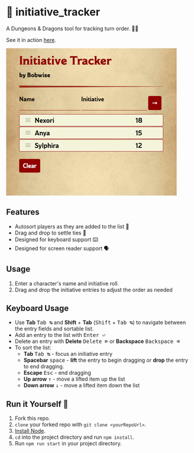 # 📓 initiative_tracker

A Dungeons & Dragons tool for tracking turn order. 🎲🐉

See it in action [here](https://bwise-initiative-tracker.herokuapp.com/).

![Demonstration gif](src/assets/images/demo.gif)

## Features

* Autosort players as they are added to the list 📜
* Drag and drop to settle ties 🥇
* Designed for keyboard support ⌨️
* Designed for screen reader support 🗣

## Usage

1. Enter a character's name and initiative roll.
2. Drag and drop the initiative entries to adjust the order as needed

## Keyboard Usage

- Use **Tab** <kbd>Tab ↹</kbd> and **Shift** + **Tab** (<kbd>Shift</kbd> + <kbd>Tab ↹</kbd>) to navigate between the entry fields and sortable list.
- Add an entry to the list with <kbd>Enter ⏎</kbd>
- Delete an entry with **Delete** <kbd>Delete ⌦</kbd> or **Backspace** <kbd>Backspace ⌫</kbd>
- To sort the list:
    - **Tab** <kbd>Tab ↹</kbd> - focus an initiative entry
    - **Spacebar** <kbd>space</kbd> - **lift** the entry to begin dragging or **drop** the entry to end dragging.
    - **Escape** <kbd>Esc</kbd> - end dragging
    - **Up arrow** <kbd>↑</kbd> - move a lifted item up the list
    - **Down arrow** <kbd>↓</kbd> - move a lifted item down the list

## Run it Yourself 👾

1. Fork this repo.
1. `clone` your forked repo with `git clone <yourRepoUrl>`.
1. [Install Node](https://nodejs.org/en/).
1. `cd` into the project directory and run `npm install`.
1. Run `npm run start` in your project directory.
